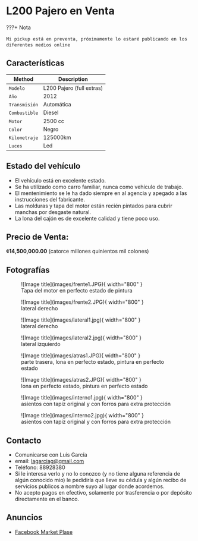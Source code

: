 # L200 Pajero en Venta

???+ Nota

    Mi pickup está en preventa, próximamente lo estaré publicando en los diferentes medios online

## Características

| Method        | Description               |
|---------------|---------------------------|
| `Modelo`      | L200 Pajero (full extras) |
| `Año`         | 2012                      |
| `Transmisión` | Automática                |
| `Combustible` | Diesel                    |
| `Motor`       | 2500 cc                   |
| `Color`       | Negro                     |
| `Kilometraje` | 125000km                  |
| `Luces`       | Led                       |

## Estado del vehículo

- El vehículo está en excelente estado.
- Se ha utilizado como carro familiar, nunca como vehículo de trabajo.
- El mentenimiento se le ha dado siempre en al agencia y
  apegado a las instrucciones del fabricante.
- Las molduras y tapa del motor están recién pintados para cubrir manchas por desgaste natural.
- La lona del cajón es de excelente calidad y tiene poco uso.


## Precio de Venta:

   **¢14,500,000.00** (catorce millones quinientos mil colones) 


## Fotografías

<figure markdown>
![Image title](images/frente1.JPG){ width="800" }
<figcaption>Tapa del motor en perfecto estado de pintura</figcaption>
</figure>

<figure markdown>
![Image title](images/frente2.JPG){ width="800" }
<figcaption>lateral derecho</figcaption>
</figure>

<figure markdown>
![Image title](images/lateral1.jpg){ width="800" }
<figcaption>lateral derecho</figcaption>
</figure>

<figure markdown>
![Image title](images/lateral2.jpg){ width="800" }
<figcaption>lateral izquierdo</figcaption>
</figure>

<figure markdown>
![Image title](images/atras1.JPG){ width="800" }
<figcaption>parte trasera, lona en perfecto estado, pintura en perfecto estado</figcaption>
</figure>

<figure markdown>
![Image title](images/atras2.JPG){ width="800" }
<figcaption>lona en perfecto estado, pintura en perfecto estado </figcaption>
</figure>

<figure markdown>
![Image title](images/interno1.jpg){ width="800" }
<figcaption>asientos con tapiz original y con forros para extra protección</figcaption>
</figure>

<figure markdown>
![Image title](images/interno2.jpg){ width="800" }
<figcaption>asientos con tapiz original y con forros para extra protección</figcaption>
</figure>




## Contacto

- Comunicarse con Luis García
- email: lagarciag@gmail.com
- Teléfono: 88928380
- Si le interesa verlo y no lo conozco (y no tiene alguna referencia de algún conocido mio) le pedidiría que lleve su cédula y algún recibo de servicios publicos a nombre suyo al lugar donde acordemos.
- No acepto pagos en efectivo, solamente por trasferencia o por depósito directamente en el banco.

## Anuncios

* [Facebook Market Plase](https://www.facebook.com/marketplace/item/225579333483500/)

